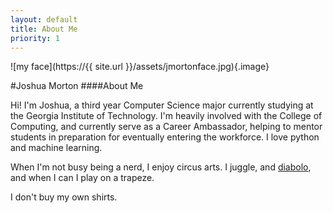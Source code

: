 ```yaml
---
layout: default
title: About Me
priority: 1
---
```


![my face](https://{{ site.url }}/assets/jmortonface.jpg){.image}

#Joshua Morton
####About Me

Hi! I'm Joshua, a third year Computer Science major currently studying at the Georgia Institute of Technology. I'm heavily involved with the College of Computing, and currently serve as a Career Ambassador, helping to mentor students in preparation for eventually entering the workforce. I love python and machine learning.

When I'm not busy being a nerd, I enjoy circus arts. I juggle, and [diabolo](https://www.youtube.com/watch?v=GLjUsD_ymWw), and when I can I play on a trapeze.

I don't buy my own shirts.